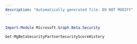 ```yaml
---
description: "Automatically generated file. DO NOT MODIFY"
---
```


```powershell

Import-Module Microsoft.Graph.Beta.Security

Get-MgBetaSecurityPartnerSecurityScoreHistory

```